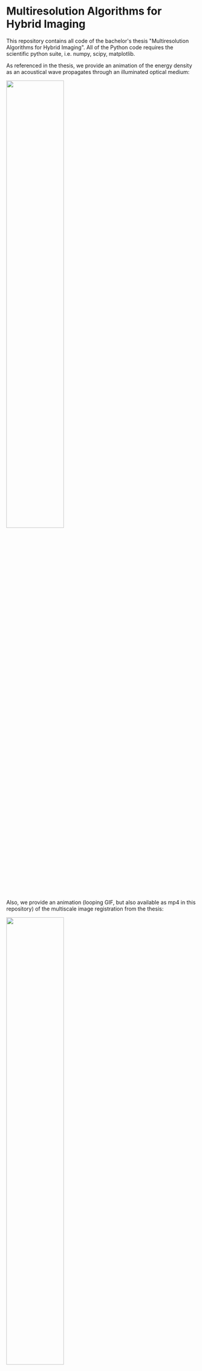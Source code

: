 # Multiresolution Algorithms for Hybrid Imaging
This repository contains all code of the bachelor's thesis "Multiresolution Algorithms for Hybrid Imaging".
All of the Python code requires the scientific python suite, i.e. numpy, scipy, matplotlib.

As referenced in the thesis, we provide an animation of the energy density as an acoustical wave propagates through an illuminated optical medium:

<img src="https://i.imgur.com/vcWCTfL.gif" width="55%">

Also, we provide an animation (looping GIF, but also available as mp4 in this repository) of the multiscale image registration from the thesis:

<img src="https://i.imgur.com/D2gywgc.gif" width="55%">

The code is organized like this:
## `/multiscale_illustration`
`denoising.py` implements the TV minimization and denoising algorithm by Chambolle, as cited in the thesis. `multiscale_decomposition.py` may be used to compute a multiscale representation of a provided image, as demonstrated in the thesis. 
## `/fixed_point_algorithm`
C++ implementation of Ammari's fixed-point algorithm for ultrasound-modulated diffuse optical tomography. 
To compile this code, the finite-element framework deal.II is required. As mentioned in the thesis, the majority of this code 
was written in context of the seminar "Mathematics of Biomimetics" in the fall semester of 2020/2021.
## `/multiscale_image_registration`
Python implementation of the concrete multiscale image registration algorithm as described in the thesis. An mp4 file of the animation above is provided as well.
